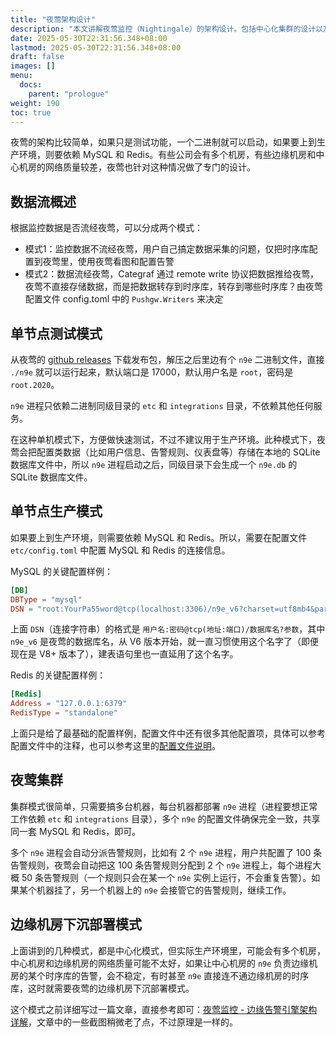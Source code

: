 ```yaml
---
title: "夜莺架构设计"
description: "本文讲解夜莺监控（Nightingale）的架构设计。包括中心化集群的设计以及边缘机房下沉部署模式。"
date: 2025-05-30T22:31:56.348+08:00
lastmod: 2025-05-30T22:31:56.348+08:00
draft: false
images: []
menu:
  docs:
    parent: "prologue"
weight: 190
toc: true
---
```


夜莺的架构比较简单，如果只是测试功能，一个二进制就可以启动，如果要上到生产环境，则要依赖 MySQL 和 Redis。有些公司会有多个机房，有些边缘机房和中心机房的网络质量较差，夜莺也针对这种情况做了专门的设计。

## 数据流概述

根据监控数据是否流经夜莺，可以分成两个模式：

- 模式1：监控数据不流经夜莺，用户自己搞定数据采集的问题，仅把时序库配置到夜莺里，使用夜莺看图和配置告警
- 模式2：数据流经夜莺，Categraf 通过 remote write 协议把数据推给夜莺，夜莺不直接存储数据，而是把数据转存到时序库，转存到哪些时序库？由夜莺配置文件 config.toml 中的 `Pushgw.Writers` 来决定

## 单节点测试模式

从夜莺的 [github releases](https://github.com/ccfos/nightingale/releases) 下载发布包，解压之后里边有个 `n9e` 二进制文件，直接 `./n9e` 就可以运行起来，默认端口是 17000，默认用户名是 `root`，密码是 `root.2020`。

`n9e` 进程只依赖二进制同级目录的 `etc` 和 `integrations` 目录，不依赖其他任何服务。

在这种单机模式下，方便做快速测试，不过不建议用于生产环境。此种模式下，夜莺会把配置类数据（比如用户信息、告警规则、仪表盘等）存储在本地的 SQLite 数据库文件中，所以 `n9e` 进程启动之后，同级目录下会生成一个 `n9e.db` 的 SQLite 数据库文件。

## 单节点生产模式

如果要上到生产环境，则需要依赖 MySQL 和 Redis。所以，需要在配置文件 `etc/config.toml` 中配置 MySQL 和 Redis 的连接信息。

MySQL 的关键配置样例：

```toml
[DB]
DBType = "mysql"
DSN = "root:YourPa55word@tcp(localhost:3306)/n9e_v6?charset=utf8mb4&parseTime=True&loc=Local"
```

上面 `DSN`（连接字符串）的格式是 `用户名:密码@tcp(地址:端口)/数据库名?参数`，其中 `n9e_v6` 是夜莺的数据库名，从 V6 版本开始，就一直习惯使用这个名字了（即便现在是 V8+ 版本了），建表语句里也一直延用了这个名字。

Redis 的关键配置样例：

```toml
[Redis]
Address = "127.0.0.1:6379"
RedisType = "standalone"
```

上面只是给了最基础的配置样例，配置文件中还有很多其他配置项，具体可以参考配置文件中的注释，也可以参考这里的[配置文件说明](/zh/docs/install/configuration/)。

## 夜莺集群

集群模式很简单，只需要搞多台机器，每台机器都部署 `n9e` 进程（进程要想正常工作依赖 `etc` 和 `integrations` 目录），多个 `n9e` 的配置文件确保完全一致，共享同一套 MySQL 和 Redis，即可。

多个 `n9e` 进程会自动分派告警规则，比如有 2 个 `n9e` 进程，用户共配置了 100 条告警规则，夜莺会自动把这 100 条告警规则分配到 2 个 `n9e` 进程上，每个进程大概 50 条告警规则（一个规则只会在某一个 `n9e` 实例上运行，不会重复告警）。如果某个机器挂了，另一个机器上的 `n9e` 会接管它的告警规则，继续工作。

## 边缘机房下沉部署模式

上面讲到的几种模式，都是中心化模式，但实际生产环境里，可能会有多个机房，中心机房和边缘机房的网络质量可能不太好，如果让中心机房的 `n9e` 负责边缘机房的某个时序库的告警，会不稳定，有时甚至 `n9e` 直接连不通边缘机房的时序库，这时就需要夜莺的边缘机房下沉部署模式。

这个模式之前详细写过一篇文章，直接参考即可：[夜莺监控 - 边缘告警引擎架构详解](https://mp.weixin.qq.com/s/0zmABASg2jwYExo-zAyCTA)，文章中的一些截图稍微老了点，不过原理是一样的。
